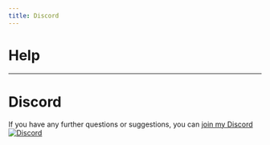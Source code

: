 ```yaml
---
title: Discord
---
```


# Help

---

# Discord

If you have any further questions or suggestions,
you can [join my Discord ![Discord](https://img.shields.io/discord/797713290545332235?logo=discord)](https://discord.gg/9PAesuHFnp)